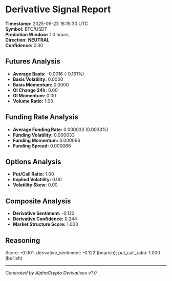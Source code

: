 # Derivative Signal Report

**Timestamp:** 2025-09-23 16:15:30 UTC  
**Symbol:** BTC/USDT  
**Prediction Window:** 1.0 hours  
**Direction:** **NEUTRAL**  
**Confidence:** 0.30

## Futures Analysis
- **Average Basis:** -0.0016 (-0.161%)
- **Basis Volatility:** 0.0000
- **Basis Momentum:** 0.0000
- **OI Change 24h:** 0.00
- **OI Momentum:** 0.00
- **Volume Ratio:** 1.00

## Funding Rate Analysis
- **Average Funding Rate:** 0.000033 (0.0033%)
- **Funding Volatility:** 0.000033
- **Funding Momentum:** 0.000066
- **Funding Spread:** 0.000066

## Options Analysis
- **Put/Call Ratio:** 1.00
- **Implied Volatility:** 0.00
- **Volatility Skew:** 0.00

## Composite Analysis
- **Derivative Sentiment:** -0.122
- **Derivative Confidence:** 0.244
- **Market Structure Score:** 1.000

## Reasoning
Score: -0.001. derivative_sentiment: -0.122 (bearish); put_call_ratio: 1.000 (bullish)

---
*Generated by AlphaCrypto Derivatives v1.0*
